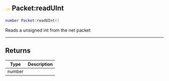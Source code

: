 ## ![shared](.gitbook/assets/shared.png) Packet:readUInt


```lua
number Packet:readUInt()
```

Reads a unsigned int from the net packet



------
## Returns

| Type | Description |
| ---- | ----------: |
| number |  |

